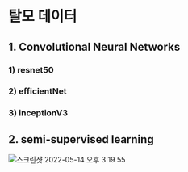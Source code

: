 # 탈모 데이터
## 1. Convolutional Neural Networks
### 1) resnet50
### 2) efficientNet
### 3) inceptionV3

## 2. semi-supervised learning
![스크린샷 2022-05-14 오후 3 19 55](https://user-images.githubusercontent.com/84977137/168413520-4be3e42c-37d4-4276-9724-c0ad2fee4b19.png)

